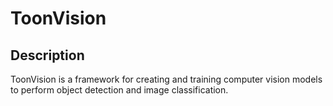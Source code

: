 # ToonVision

## Description

ToonVision is a framework for creating and training computer vision models to perform object detection and image classification.
